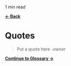 <p id="reading-time-action-id" align="left">1 min read</p>

[**← Back**](contents.md)

# Quotes

> Put a quote here -_owner_

[**Continue to Glossary →**](glossary.md)
